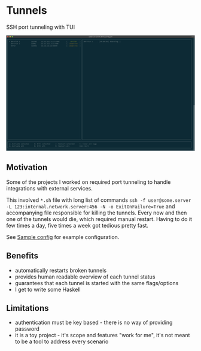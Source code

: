 # Tunnels
SSH port tunneling with TUI

![ScreenShot](screen1.png)


## Motivation
Some of the projects I worked on required port tunneling to handle integrations with external services.

This involved `*.sh` file with long list of commands
`ssh -f user@some.server -L 123:internal.network.server:456 -N -o ExitOnFailure=True`
and accompanying file responsible for killing the tunnels.
Every now and then one of the tunnels would die, which required manual restart. Having to do it few times a day, five times a week got tedious pretty fast.

See [Sample config](sample_config.yml) for example configuration.


## Benefits
- automatically restarts broken tunnels
- provides human readable overview of each tunnel status
- guarantees that each tunnel is started with the same flags/options
- I get to write some Haskell

## Limitations
- authentication must be key based - there is no way of providing password
- it is a toy project - it's scope and features "work for me", it's not meant to be a tool to address every scenario